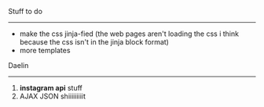 Stuff to do
_______________________

+ make the css jinja-fied (the web pages aren't loading the css i think because the css isn't in the jinja block format)
+ more templates

Daelin
__________________

1. **instagram api** stuff
2. AJAX JSON shiiiiiiiiit

